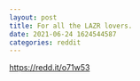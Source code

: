 ```yaml
--- 
layout: post 
title: For all the LAZR lovers. 
date: 2021-06-24 1624544587 
categories: reddit 
--- 
```

https://redd.it/o71w53
